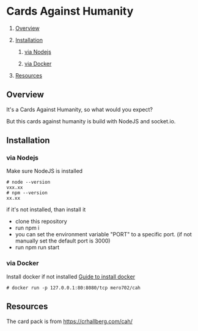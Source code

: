 # Cards Against Humanity

1. [Overview](#Overview)

2. [Installation](#Installation)
   
   1. [via Nodejs](#via%20Nodejs)
   
   2. [via Docker](#via%20Docker)

3. [Resources](#Resources)

## Overview

It's a Cards Against Humanity, so what would you expect?

But this cards against humanity is build with NodeJS and socket.io.

## Installation

### via Nodejs

Make sure NodeJS is installed

```shell
# node --version
vxx.xx
# npm --version
xx.xx
```

if it's not installed, than install it

- clone this repository
- run npm i
- you can set the environment variable "PORT" to a specific port. (if not manually set the default port is 3000)
- run npm run start

### via Docker

Install docker if not installed [Guide to install docker](https://docs.docker.com/get-docker/)

```shell
# docker run -p 127.0.0.1:80:8080/tcp mero702/cah
```

## Resources

The card pack is from https://crhallberg.com/cah/
